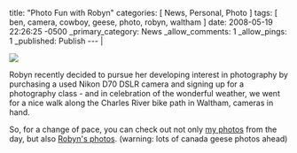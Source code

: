 title: "Photo Fun with Robyn"
categories: [ News, Personal, Photo ]
tags: [ ben, camera, cowboy, geese, photo, robyn, waltham ]
date: 2008-05-19 22:26:25 -0500
_primary_category: News
_allow_comments: 1
_allow_pings: 1
_published: Publish
--- |

<div class="photo"><a href="http://benalman.com/photo/posted-on/2008/05/18/"><img src="http://farm4.static.flickr.com/3009/2504135084_2186a7eafe_t.jpg" /></a></div>

Robyn recently decided to pursue her developing interest in photography by purchasing a used Nikon D70 DSLR camera and signing up for a photography class - and in celebration of the wonderful weather, we went for a nice walk along the Charles River bike path in Waltham, cameras in hand.

So, for a change of pace, you can check out not only <a href="http://benalman.com/photo/posted-on/2008/05/18/">my photos</a> from the day, but also <a href="http://www.flickr.com/photos/robynalman/sets/72157605143820566/detail/">Robyn's photos</a>. (warning: lots of canada geese photos ahead)
